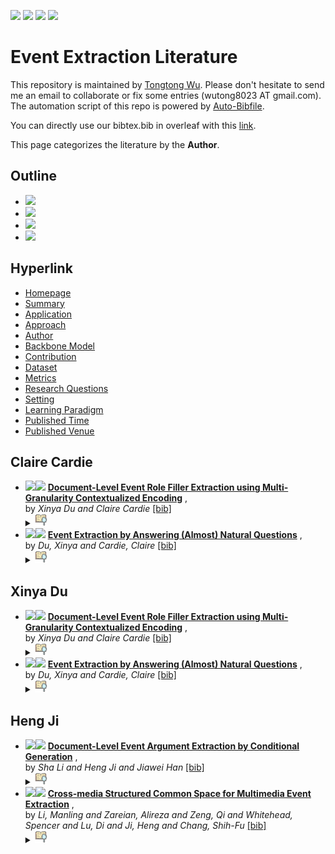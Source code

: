 [![](https://img.shields.io/badge/Awesome_Continual_Learning-yellow)](https://github.com/wutong8023/Awesome_Continual_Learning.git) [![](https://img.shields.io/badge/Awesome_Few_Shot_learning-green)](https://github.com/wutong8023/Awesome_Few_Shot_Learning.git) [![](https://img.shields.io/badge/Awesome_Information_Extraction-blue)](https://github.com/wutong8023/Awesome_Information_Extraction.git) [![](https://img.shields.io/badge/Awesome_Ideas-orange)](https://github.com/wutong8023/Awesome_Ideas.git)

# Event Extraction Literature 
This repository is maintained by [Tongtong Wu](https://wutong8023.site). Please don't hesitate to send me an email to collaborate or fix some entries (wutong8023 AT gmail.com). 
The automation script of this repo is powered by [Auto-Bibfile](https://github.com/wutong8023/Auto-Bibfile.git).

You can directly use our bibtex.bib in overleaf with this [link](https://www.overleaf.com/read/rgscdxhxbwhp).

This page categorizes the literature by the **Author**.

## Outline 
- [![](https://img.shields.io/badge/Hyperlink-blue)](https://github.com/wutong8023/Text2Event/blob/master/paper_list/EE4all/author/README.md#hyperlink)
- [![](https://img.shields.io/badge/Claire_Cardie-2-blue)](https://github.com/wutong8023/Text2Event/blob/master/paper_list/EE4all/author/README.md#claire-cardie)
- [![](https://img.shields.io/badge/Xinya_Du-2-blue)](https://github.com/wutong8023/Text2Event/blob/master/paper_list/EE4all/author/README.md#xinya-du)
- [![](https://img.shields.io/badge/Heng_Ji-2-blue)](https://github.com/wutong8023/Text2Event/blob/master/paper_list/EE4all/author/README.md#heng-ji)
## Hyperlink 
- [Homepage](https://github.com/wutong8023/Text2Event/blob/master/paper_list/README.md)
-  [Summary](https://github.com/wutong8023/Text2Event/blob/master/paper_list/EE4all/./)
-  [Application](https://github.com/wutong8023/Text2Event/blob/master/paper_list/EE4all/application)
-  [Approach](https://github.com/wutong8023/Text2Event/blob/master/paper_list/EE4all/approach)
-  [Author](https://github.com/wutong8023/Text2Event/blob/master/paper_list/EE4all/author)
-  [Backbone Model](https://github.com/wutong8023/Text2Event/blob/master/paper_list/EE4all/backbone_model)
-  [Contribution](https://github.com/wutong8023/Text2Event/blob/master/paper_list/EE4all/contribution)
-  [Dataset](https://github.com/wutong8023/Text2Event/blob/master/paper_list/EE4all/dataset)
-  [Metrics](https://github.com/wutong8023/Text2Event/blob/master/paper_list/EE4all/metrics)
-  [Research Questions](https://github.com/wutong8023/Text2Event/blob/master/paper_list/EE4all/research_question)
-  [Setting](https://github.com/wutong8023/Text2Event/blob/master/paper_list/EE4all/setting)
-  [ Learning Paradigm](https://github.com/wutong8023/Text2Event/blob/master/paper_list/EE4all/supervision)
-  [Published Time](https://github.com/wutong8023/Text2Event/blob/master/paper_list/EE4all/time)
-  [Published Venue](https://github.com/wutong8023/Text2Event/blob/master/paper_list/EE4all/venue)

## Claire Cardie

- [![](https://img.shields.io/badge/ACL-2020-blue)](https://doi.org/10.18653/v1/2020.acl-main.714)<a href="https://scholar.google.com.hk/scholar?q=Document-Level+Event+Role+Filler+Extraction+using+Multi-Granularity+Contextualized+Encoding"><img src="https://img.shields.io/badge/-blue.svg?&logo=google-scholar&logoColor=white" height="18" align="bottom"></a> [**Document-Level Event Role Filler Extraction using Multi-Granularity
Contextualized Encoding**](https://doi.org/10.18653/v1/2020.acl-main.714) , <br> by *Xinya Du and
Claire Cardie* [[bib]](https://github.com/wutong8023/Text2Event/blob/master/paper_list/./bibtex.bib#L44-L54) <br></details><details><summary><img src=https://github.com/wutong8023/Text2Event/blob/master/paper_list/scripts/svg/copy_icon.png height="20" align="bottom"></summary><pre>```DuC20```
- [![](https://img.shields.io/badge/EMNLP-2020-blue)](https://www.aclweb.org/anthology/2020.emnlp-main.49)<a href="https://scholar.google.com.hk/scholar?q=Event+Extraction+by+Answering+(Almost)+Natural+Questions"><img src="https://img.shields.io/badge/-blue.svg?&logo=google-scholar&logoColor=white" height="18" align="bottom"></a> [**Event Extraction by Answering (Almost) Natural Questions**](https://www.aclweb.org/anthology/2020.emnlp-main.49) , <br> by *Du, Xinya  and
Cardie, Claire* [[bib]](https://github.com/wutong8023/Text2Event/blob/master/paper_list/./bibtex.bib#L71-L80) <br></details><details><summary><img src=https://github.com/wutong8023/Text2Event/blob/master/paper_list/scripts/svg/copy_icon.png height="20" align="bottom"></summary><pre>```du-cardie-2020-event```
## Xinya Du

- [![](https://img.shields.io/badge/ACL-2020-blue)](https://doi.org/10.18653/v1/2020.acl-main.714)<a href="https://scholar.google.com.hk/scholar?q=Document-Level+Event+Role+Filler+Extraction+using+Multi-Granularity+Contextualized+Encoding"><img src="https://img.shields.io/badge/-blue.svg?&logo=google-scholar&logoColor=white" height="18" align="bottom"></a> [**Document-Level Event Role Filler Extraction using Multi-Granularity
Contextualized Encoding**](https://doi.org/10.18653/v1/2020.acl-main.714) , <br> by *Xinya Du and
Claire Cardie* [[bib]](https://github.com/wutong8023/Text2Event/blob/master/paper_list/./bibtex.bib#L44-L54) <br></details><details><summary><img src=https://github.com/wutong8023/Text2Event/blob/master/paper_list/scripts/svg/copy_icon.png height="20" align="bottom"></summary><pre>```DuC20```
- [![](https://img.shields.io/badge/EMNLP-2020-blue)](https://www.aclweb.org/anthology/2020.emnlp-main.49)<a href="https://scholar.google.com.hk/scholar?q=Event+Extraction+by+Answering+(Almost)+Natural+Questions"><img src="https://img.shields.io/badge/-blue.svg?&logo=google-scholar&logoColor=white" height="18" align="bottom"></a> [**Event Extraction by Answering (Almost) Natural Questions**](https://www.aclweb.org/anthology/2020.emnlp-main.49) , <br> by *Du, Xinya  and
Cardie, Claire* [[bib]](https://github.com/wutong8023/Text2Event/blob/master/paper_list/./bibtex.bib#L71-L80) <br></details><details><summary><img src=https://github.com/wutong8023/Text2Event/blob/master/paper_list/scripts/svg/copy_icon.png height="20" align="bottom"></summary><pre>```du-cardie-2020-event```
## Heng Ji

- [![](https://img.shields.io/badge/NAACL-2021-blue)](https://www.aclweb.org/anthology/2021.naacl-main.69/)<a href="https://scholar.google.com.hk/scholar?q=Document-Level+Event+Argument+Extraction+by+Conditional+Generation"><img src="https://img.shields.io/badge/-blue.svg?&logo=google-scholar&logoColor=white" height="18" align="bottom"></a> [**Document-Level Event Argument Extraction by Conditional Generation**](https://www.aclweb.org/anthology/2021.naacl-main.69/) , <br> by *Sha Li and
Heng Ji and
Jiawei Han* [[bib]](https://github.com/wutong8023/Text2Event/blob/master/paper_list/./bibtex.bib#L104-L114) <br></details><details><summary><img src=https://github.com/wutong8023/Text2Event/blob/master/paper_list/scripts/svg/copy_icon.png height="20" align="bottom"></summary><pre>```LiJH21```
- [![](https://img.shields.io/badge/ACL-2020-blue)](https://www.aclweb.org/anthology/2020.acl-main.230)<a href="https://scholar.google.com.hk/scholar?q=Cross-media+Structured+Common+Space+for+Multimedia+Event+Extraction"><img src="https://img.shields.io/badge/-blue.svg?&logo=google-scholar&logoColor=white" height="18" align="bottom"></a> [**Cross-media Structured Common Space for Multimedia Event Extraction**](https://www.aclweb.org/anthology/2020.acl-main.230) , <br> by *Li, Manling  and
Zareian, Alireza  and
Zeng, Qi  and
Whitehead, Spencer  and
Lu, Di  and
Ji, Heng  and
Chang, Shih-Fu* [[bib]](https://github.com/wutong8023/Text2Event/blob/master/paper_list/./bibtex.bib#L29-L43) <br></details><details><summary><img src=https://github.com/wutong8023/Text2Event/blob/master/paper_list/scripts/svg/copy_icon.png height="20" align="bottom"></summary><pre>```li-etal-2020-cross```
